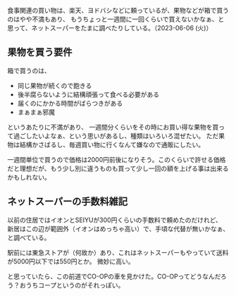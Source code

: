 食事関連の買い物は、楽天、ヨドバシなどに頼っているが、果物などが箱で買うのはやや不満もあり、
もうちょっと一週間に一回くらいで買えないかなぁ、と思って、ネットスーパーをたまに調べたりしている。（2023-06-06 (火)）

## 果物を買う要件

箱で買うのは、

- 同じ果物が続くので飽きる
- 後半腐らないように結構頑張って食べる必要がある
- 届くのにかかる時間がばらつきがある
- まぁまぁ邪魔

というあたりに不満があり、
一週間分くらいをその時にお買い得な果物を買って過ごしたいよなぁ、という思いがあるし、種類はいろいろ混ぜたい。
ただ果物は結構かさばるし、毎週買い物に行くなんて嫌なので通販にしたい。

一週間単位で買うので価格は2000円前後になりそう。このくらいで許せる価格だと理想だが、もう少し別に違うものも買って少し一回の額を上げる事は出来るかもしれない。

## ネットスーパーの手数料雑記

以前の住居ではイオンとSEIYUが300円くらいの手数料で頼めたのだけれど、
新居はこの辺が範囲外（イオンはめっちゃ高い）で、手頃な代替が無いかなぁ、と調べている。

駅前には東急ストアが（何故か）あり、これはネットスーパーもやっていて送料が5000円以下では550円とか。
微妙に高い。

と思っていたら、この前道でCO-OPの車を見かけた。CO-OPってどうなんだろう？おうちコープというのがそれっぽい。